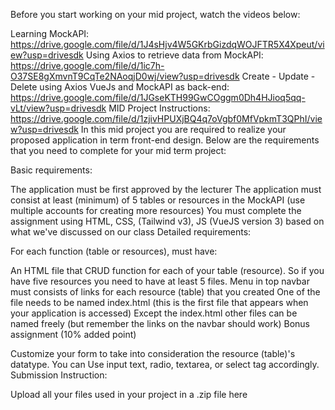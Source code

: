 Before you start working on your mid project, watch the videos below: 

Learning MockAPI: https://drive.google.com/file/d/1J4sHjv4W5GKrbGizdqWOJFTR5X4Xpeut/view?usp=drivesdk
Using Axios to retrieve data from MockAPI: https://drive.google.com/file/d/1ic7h-O37SE8gXmvnT9CqTe2NAoqjD0wj/view?usp=drivesdk
Create - Update - Delete using Axios VueJs and MockAPI as back-end: https://drive.google.com/file/d/1JGseKTH99GwCOggm0Dh4HJioq5qq-vLt/view?usp=drivesdk
MID Project Instructions: https://drive.google.com/file/d/1zjivHPUXjBQ4q7oVgbf0MfVpkmT3QPhI/view?usp=drivesdk
In this mid project you are required to realize your proposed application in term front-end design. Below are the requirements that you need to complete for your mid term project:

Basic requirements:

The application must be first approved by the lecturer
The application must consist at least (minimum) of 5 tables or resources in the MockAPI (use multiple accounts for creating more resources)
You must complete the assignment using HTML, CSS, (Tailwind v3),  JS (VueJS version 3) based on what we've discussed on our class 
Detailed requirements:

For each function (table or resources), must have: 

An HTML file that CRUD function for each of your table (resource). So if you have five resources you need to have at least 5 files.
Menu in top navbar must consists of links for each resource (table) that you created
One of the file needs to be named index.html (this is the first file that appears when your application is accessed)
Except the index.html other files can be named freely (but remember the links on the navbar should work)
Bonus assignment (10% added point)

Customize your form to take into consideration the resource (table)'s datatype. You can Use input text, radio, textarea, or select tag accordingly. 
Submission Instruction:

Upload all your files used in your project in a .zip file here
